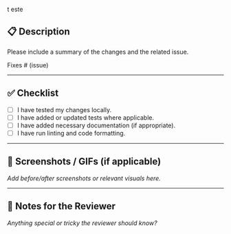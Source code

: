 <!-- .github/pull_request_template.md -->
  t  este
## 📋 Description

Please include a summary of the changes and the related issue.  

Fixes # (issue)

---

## ✅ Checklist

- [ ] I have tested my changes locally.
- [ ] I have added or updated tests where applicable.
- [ ] I have added necessary documentation (if appropriate).
- [ ] I have run linting and code formatting.

---

## 💬 Screenshots / GIFs (if applicable)

_Add before/after screenshots or relevant visuals here._

---

## 🧠 Notes for the Reviewer

_Anything special or tricky the reviewer should know?_
